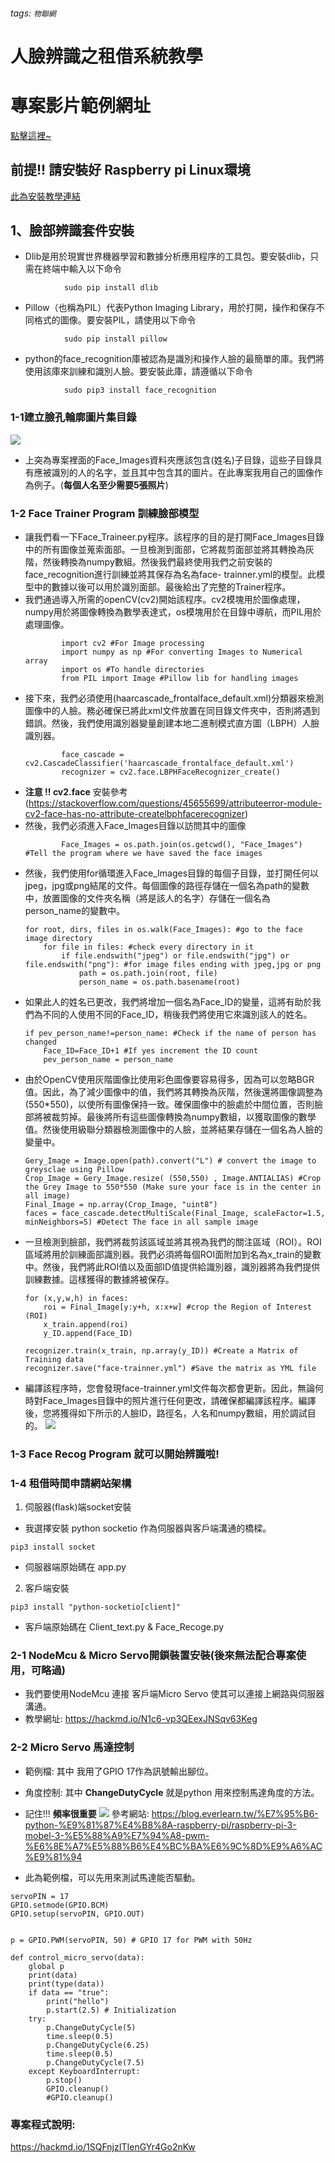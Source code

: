 ###### tags: `物聯網`
# 人臉辨識之租借系統教學
# 專案影片範例網址
[點擊這裡~](https://youtu.be/4ala2vWL9F4)


## 前提!! 請安裝好 Raspberry pi Linux環境 ##
[此為安裝教學連結](https://drive.google.com/file/d/1VUlZtWC8SswSpZoP-LXKf7S2FR2fCVGy/view?usp=sharing)
## 1、**臉部辨識套件安裝**
* Dlib是用於現實世界機器學習和數據分析應用程序的工具包。要安裝dlib，只需在終端中輸入以下命令
```
            sudo pip install dlib
```
* Pillow（也稱為PIL）代表Python Imaging Library，用於打開，操作和保存不同格式的圖像。要安裝PIL，請使用以下命令
```
            sudo pip install pillow
```
* python的face_recognition庫被認為是識別和操作人臉的最簡單的庫。我們將使用該庫來訓練和識別人臉。要安裝此庫，請遵循以下命令
```
            sudo pip3 install face_recognition
```
### 1-1建立臉孔輪廓圖片集目錄
![](https://i.imgur.com/csAXry4.png)
* 上突為專案裡面的Face_Images資料夾應該包含(姓名)子目錄，這些子目錄具有應被識別的人的名字，並且其中包含其的圖片。在此專案我用自己的圖像作為例子。(**每個人名至少需要5張照片**)
### 1-2 Face Trainer Program 訓練臉部模型
* 讓我們看一下Face_Traineer.py程序。該程序的目的是打開Face_Images目錄中的所有圖像並蒐索面部。一旦檢測到面部，它將裁剪面部並將其轉換為灰階，然後轉換為numpy數組。然後我們最終使用我們之前安裝的face_recognition進行訓練並將其保存為名為face- trainner.yml的模型。此模型中的數據以後可以用於識別面部。最後給出了完整的Trainer程序。
* 我們通過導入所需的openCV(cv2)開始該程序。cv2模塊用於圖像處理，numpy用於將圖像轉換為數學表達式，os模塊用於在目錄中導航，而PIL用於處理圖像。
    ```
            import cv2 #For Image processing
            import numpy as np #For converting Images to Numerical array
            import os #To handle directories
            from PIL import Image #Pillow lib for handling images
    ```
* 接下來，我們必須使用(haarcascade_frontalface_default.xml)分類器來檢測圖像中的人臉。務必確保已將此xml文件放置在同目錄文件夾中，否則將遇到錯誤。然後，我們使用識別器變量創建本地二進制模式直方圖（LBPH）人臉識別器。
    ```
            face_cascade = cv2.CascadeClassifier('haarcascade_frontalface_default.xml')
            recognizer = cv2.face.LBPHFaceRecognizer_create()
    ```
* **注意 !! cv2.face** 安裝參考(https://stackoverflow.com/questions/45655699/attributeerror-module-cv2-face-has-no-attribute-createlbphfacerecognizer)
* 然後，我們必須進入Face_Images目錄以訪問其中的圖像
    ```
            Face_Images = os.path.join(os.getcwd(), "Face_Images") #Tell the program where we have saved the face images
    ```
* 然後，我們使用for循環進入Face_Images目錄的每個子目錄，並打開任何以jpeg，jpg或png結尾的文件。每個圖像的路徑存儲在一個名為path的變數中，放置圖像的文件夾名稱（將是該人的名字）存儲在一個名為person_name的變數中。
    ```
    for root, dirs, files in os.walk(Face_Images): #go to the face image directory
        for file in files: #check every directory in it
            if file.endswith("jpeg") or file.endswith("jpg") or file.endswith("png"): #for image files ending with jpeg,jpg or png
                path = os.path.join(root, file)
                person_name = os.path.basename(root)
    ```
* 如果此人的姓名已更改，我們將增加一個名為Face_ID的變量，這將有助於我們為不同的人使用不同的Face_ID，稍後我們將使用它來識別該人的姓名。
    ```
    if pev_person_name!=person_name: #Check if the name of person has changed
        Face_ID=Face_ID+1 #If yes increment the ID count
        pev_person_name = person_name
    ```
* 由於OpenCV使用灰階圖像比使用彩色圖像要容易得多，因為可以忽略BGR值。因此，為了減少圖像中的值，我們將其轉換為灰階，然後還將圖像調整為(550*550)，以使所有圖像保持一致。確保圖像中的臉處於中間位置，否則臉部將被裁剪掉。最後將所有這些圖像轉換為numpy數組，以獲取圖像的數學值。然後使用級聯分類器檢測圖像中的人臉，並將結果存儲在一個名為人臉的變量中。
    ```
    Gery_Image = Image.open(path).convert("L") # convert the image to greysclae using Pillow
    Crop_Image = Gery_Image.resize( (550,550) , Image.ANTIALIAS) #Crop the Grey Image to 550*550 (Make sure your face is in the center in all image)
    Final_Image = np.array(Crop_Image, "uint8")
    faces = face_cascade.detectMultiScale(Final_Image, scaleFactor=1.5, minNeighbors=5) #Detect The face in all sample image
    ```
* 一旦檢測到臉部，我們將裁剪該區域並將其視為我們的關注區域（ROI）。ROI區域將用於訓練面部識別器。我們必須將每個ROI面附加到名為x_train的變數中。然後，我們將此ROI值以及面部ID值提供給識別器，識別器將為我們提供訓練數據。這樣獲得的數據將被保存。
    ```
    for (x,y,w,h) in faces:
        roi = Final_Image[y:y+h, x:x+w] #crop the Region of Interest (ROI)
        x_train.append(roi)
        y_ID.append(Face_ID)

    recognizer.train(x_train, np.array(y_ID)) #Create a Matrix of Training data
    recognizer.save("face-trainner.yml") #Save the matrix as YML file
    ```
* 編譯該程序時，您會發現face-trainner.yml文件每次都會更新。因此，無論何時對Face_Images目錄中的照片進行任何更改，請確保都編譯該程序。編譯後，您將獲得如下所示的人臉ID，路徑名，人名和numpy數組，用於調試目的。
![](https://i.imgur.com/Ygtt5gF.png)
### 1-3 Face Recog Program 就可以開始辨識啦!




### 1-4 租借時間申請網站架構
1. 伺服器(flask)端socket安裝
* 我選擇安裝 python socketio 作為伺服器與客戶端溝通的橋樑。
```
pip3 install socket
```
* 伺服器端原始碼在 app.py 

2. 客戶端安裝
```
pip3 install "python-socketio[client]" 
```
* 客戶端原始碼在 Client_text.py & Face_Recoge.py

### 2-1 NodeMcu & Micro Servo開鎖裝置安裝(後來無法配合專案使用，可略過)

* 我們要使用NodeMcu 連接 客戶端Micro Servo 使其可以連接上網路與伺服器溝通。
* 教學網址:
https://hackmd.io/N1c6-vp3QEexJNSqv63Keg

### 2-2 Micro Servo 馬達控制

* 範例檔:
其中 我用了GPIO 17作為訊號輸出腳位。
* 角度控制: 其中 **ChangeDutyCycle** 就是python 用來控制馬達角度的方法。
* 記住!!! **頻率很重要**
![](https://i.imgur.com/14zyBwl.png)
參考網站:
https://blog.everlearn.tw/%E7%95%B6-python-%E9%81%87%E4%B8%8A-raspberry-pi/raspberry-pi-3-mobel-3-%E5%88%A9%E7%94%A8-pwm-%E6%8E%A7%E5%88%B6%E4%BC%BA%E6%9C%8D%E9%A6%AC%E9%81%94

* 此為範例檔，可以先用來測試馬達能否驅動。
```
servoPIN = 17
GPIO.setmode(GPIO.BCM)
GPIO.setup(servoPIN, GPIO.OUT)


p = GPIO.PWM(servoPIN, 50) # GPIO 17 for PWM with 50Hz

def control_micro_servo(data):
    global p
    print(data)
    print(type(data))
    if data == "true":
        print("hello")
        p.start(2.5) # Initialization
    try:
        p.ChangeDutyCycle(5)
        time.sleep(0.5)
        p.ChangeDutyCycle(6.25)
        time.sleep(0.5)
        p.ChangeDutyCycle(7.5)
    except KeyboardInterrupt:
        p.stop()
        GPIO.cleanup()
        #GPIO.cleanup()
```
### 專案程式說明:
https://hackmd.io/1SQFnjzITIenGYr4Go2nKw

